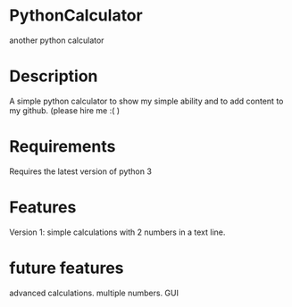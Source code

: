 # PythonCalculator
another python calculator
# **Description**
A simple python calculator to show my simple ability and to add content to my github. (please hire me :( )
# **Requirements**
Requires the latest version of python 3
# **Features**
Version 1: simple calculations with 2 numbers in a text line.
# **future features**
advanced calculations. multiple numbers. GUI

